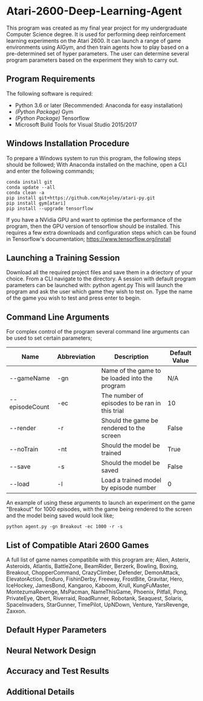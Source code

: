 # Atari-2600-Deep-Learning-Agent
This program was created as my final year project for my undergraduate Computer Science degree. It is used for performing deep reinforcement learning
experiments on the Atari 2600. It can launch a range of game environments using AIGym, and then train agents how to play based on a pre-determined
set of hyper parameters. The user can determine several program parameters based on the experiment they wish to carry out.

## Program Requirements
The following software is required:
* Python 3.6 or later (Recommended: Anaconda for easy installation)
* *(Python Package)* Gym
* *(Python Package)* Tensorflow
* Microsoft Build Tools for Visual Studio 2015/2017

## Windows Installation Procedure
To prepare a Windows system to run this program, the following steps should be followed;
With Anaconda installed on the machine, open a CLI and enter the following commands;
```
conda install git
conda update --all
conda clean -a
pip install git+https://github.com/Kojoley/atari-py.git
pip install gym[atari]
pip install --upgrade tensorflow
```
If you have a NVidia GPU and want to optimise the performance of the program, then the GPU version of tensorflow should be installed. This requires
a few extra downloads and configuration steps which can be found in Tensorflow's documentation;
https://www.tensorflow.org/install

## Launching a Training Session
Download all the required project files and save them in a driectory of your choice. From a CLI navigate to the directory.
A session with default program parameters can be launched with:
    python agent.py
This will launch the program and ask the user which game they wish to test on. Type the name of the game you wish to test and press enter to begin.

## Command Line Arguments
For complex control of the program several command line arguments can be used to set certain parameters;

Name | Abbreviation | Description | Default Value
-----|--------------|-------------|--------------
--gameName | -gn | Name of the game to be loaded into the program | N/A
--episodeCount | -ec | The number of episodes to be ran in this trial | 10
--render | -r | Should the game be rendered to the screen | False
--noTrain | -nt | Should the model be trained | True
--save | -s | Should the model be saved | False
--load | -l | Load a trained model by episode number | 0

An example of using these arguments to launch an experiment on the game "Breakout" for 1000 episodes, with the game being rendered to the screen and
the model being saved would look like;
```
python agent.py -gn Breakout -ec 1000 -r -s
```
    
## List of Compatible Atari 2600 Games
A full list of game names compatiblle with this program are; Alien, Asterix, Asteroids, Atlantis, BattleZone, BeamRider, Berzerk, Bowling, Boxing,
Breakout, ChopperCommand, CrazyClimber, Defender, DemonAttack, ElevatorAction, Enduro, FishinDerby, Freeway, FrostBite, Gravitar, Hero, IceHockey, 
JamesBond, Kangaroo, Kaboom, Krull, KungFuMaster, MontezumaRevenge, MsPacman, NameThisGame, Phoenix, Pitfall, Pong, PrivateEye, Qbert, Riverraid,
RoadRunner, Robotank, Seaquest, Solaris, SpaceInvaders, StarGunner, TimePilot, UpNDown, Venture, YarsRevenge, Zaxxon.

## Default Hyper Parameters

## Neural Network Design

## Accuracy and Test Results

## Additional Details




